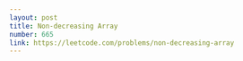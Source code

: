 ```yaml
---
layout: post
title: Non-decreasing Array
number: 665
link: https://leetcode.com/problems/non-decreasing-array
---
```

